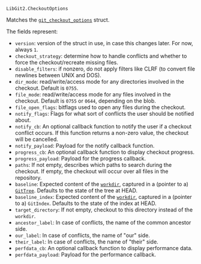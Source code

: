 ```
LibGit2.CheckoutOptions
```

Matches the [`git_checkout_options`](https://libgit2.org/libgit2/#HEAD/type/git_checkout_options) struct.

The fields represent:

  * `version`: version of the struct in use, in case this changes later. For now, always `1`.
  * `checkout_strategy`: determine how to handle conflicts and whether to force the  checkout/recreate missing files.
  * `disable_filters`: if nonzero, do not apply filters like CLRF (to convert file newlines between UNIX and DOS).
  * `dir_mode`: read/write/access mode for any directories involved in the checkout. Default is `0755`.
  * `file_mode`: read/write/access mode for any files involved in the checkout.  Default is `0755` or `0644`, depending on the blob.
  * `file_open_flags`: bitflags used to open any files during the checkout.
  * `notify_flags`: Flags for what sort of conflicts the user should be notified about.
  * `notify_cb`: An optional callback function to notify the user if a checkout conflict occurs.  If this function returns a non-zero value, the checkout will be cancelled.
  * `notify_payload`: Payload for the notify callback function.
  * `progress_cb`: An optional callback function to display checkout progress.
  * `progress_payload`: Payload for the progress callback.
  * `paths`: If not empty, describes which paths to search during the checkout.  If empty, the checkout will occur over all files in the repository.
  * `baseline`: Expected content of the [`workdir`](@ref), captured in a (pointer to a)  [`GitTree`](@ref). Defaults to the state of the tree at HEAD.
  * `baseline_index`: Expected content of the [`workdir`](@ref), captured in a (pointer to a)  `GitIndex`. Defaults to the state of the index at HEAD.
  * `target_directory`: If not empty, checkout to this directory instead of the `workdir`.
  * `ancestor_label`: In case of conflicts, the name of the common ancestor side.
  * `our_label`: In case of conflicts, the name of "our" side.
  * `their_label`: In case of conflicts, the name of "their" side.
  * `perfdata_cb`: An optional callback function to display performance data.
  * `perfdata_payload`: Payload for the performance callback.
